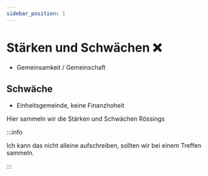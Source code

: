 ```yaml
---
sidebar_position: 1
---
```


# Stärken und Schwächen ❌

- Gemeinsamkeit / Gemeinschaft

## Schwäche

- Einheitsgemeinde, keine Finanzhoheit

Hier sammeln wir die Stärken und Schwächen Rössings

:::info

Ich kann das nicht alleine aufschreiben, sollten wir bei einem Treffen sammeln.

:::
